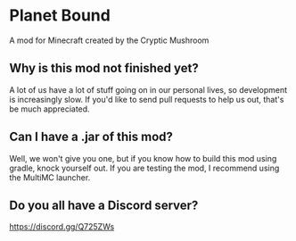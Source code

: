 # Planet Bound
A mod for Minecraft created by the Cryptic Mushroom

## Why is this mod not finished yet?
A lot of us have a lot of stuff going on in our personal lives, so development is increasingly slow. If you'd like to send pull requests to help us out, that's be much appreciated.

## Can I have a .jar of this mod?
Well, we won't give you one, but if you know how to build this mod using gradle, knock yourself out. If you are testing the mod, I recommend using the MultiMC launcher.

## Do you all have a Discord server?
https://discord.gg/Q725ZWs